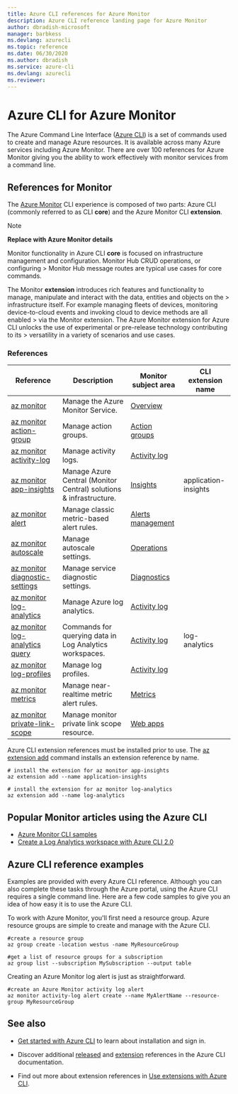 ```yaml
---
title: Azure CLI references for Azure Monitor
description: Azure CLI reference landing page for Azure Monitor
author: dbradish-microsoft
manager: barbkess
ms.devlang: azurecli
ms.topic: reference
ms.date: 06/30/2020
ms.author: dbradish
ms.service: azure-cli
ms.devlang: azurecli
ms.reviewer: 
---
```


# Azure CLI for Azure Monitor

The Azure Command Line Interface ([Azure CLI](/cli/azure/what-is-azure-cli)) is a set of commands used to create and manage Azure resources.  It is available across many Azure services including Azure Monitor.  There are over 100 references for Azure Monitor giving you the ability to work effectively with monitor services from a command line.

## References for Monitor

The [Azure Monitor](/azure/azure-monitor/) CLI experience is composed of two parts: Azure CLI (commonly referred to as CLI **core**) and the Azure Monitor CLI **extension**.

> [!NOTE]
>
> **Replace with Azure Monitor details**
>
> Monitor functionality in Azure CLI **core** is focused on infrastructure management and configuration. Monitor Hub CRUD operations, or configuring > Monitor Hub message routes are typical use cases for core commands.
>
> The Monitor **extension** introduces rich features and functionality to manage, manipulate and interact with the data, entities and objects on the > infrastructure itself. For example managing fleets of devices, monitoring device-to-cloud events and invoking cloud to device methods are all enabled > via the Monitor extension. The Azure Monitor extension for Azure CLI unlocks the use of experimental or pre-release technology contributing to its > versatility in a variety of scenarios and use cases.

### References

| Reference | Description | Monitor subject area | CLI extension name
|-|-|-|-|
| [az monitor](/cli/azure/monitor) | Manage the Azure Monitor Service. | [Overview](/azure/azure-monitor/overview)
| [az monitor action-group](/cli/azure/monitor/action-group) | Manage action groups. | [Action groups]()
| [az monitor activity-log](/cli/azure/monitor/activity-log) | Manage activity logs. | [Activity log]()
| [az monitor app-insights](/cli/azure/ext/application-insights/monitor) | Manage Azure Central (Monitor Central) solutions & infrastructure.  | [Insights]() | application-insights
| [az monitor alert](/cli/azure/monitor/alert) | Manage classic metric-based alert rules. | [Alerts management]()
| [az monitor autoscale](/cli/azure/monitor/autoscale) | Manage autoscale settings. | [Operations]()
| [az monitor diagnostic-settings](/cli/azure/monitor/diagnostic-settings) | Manage service diagnostic settings. | [Diagnostics]()
| [az monitor log-analytics](/cli/azure/monitor/log-analytics) | Manage Azure log analytics. | [Activity log]()
| [az monitor log-analytics query](/cli/azure/ext/log-analytics/monitor/log-analytics#ext-log-analytics-az-monitor-log-analytics-query) | Commands for querying data in Log Analytics workspaces.  | [Activity log]() | log-analytics
| [az monitor log-profiles](/cli/azure/monitor/log-profiles) | Manage log profiles. | [Activity log]()
| [az monitor metrics](/cli/azure/monitor/metrics) | Manage near-realtime metric alert rules. | [Metrics]()
| [az monitor private-link-scope](/cli/azure/monitor/private-link-scope) | Manage monitor private link scope resource. | [Web apps]()

Azure CLI extension references must be installed prior to use.  The [az extension add](/cli/azure/azure-cli-extensions-overview) command installs an extension reference by name.

```azurelci
# install the extension for az monitor app-insights
az extension add --name application-insights

# install the extension for az monitor log-analytics
az extension add --name log-analytics
```

## Popular Monitor articles using the Azure CLI

- [Azure Monitor CLI samples](/azure/azure-monitor/samples/cli-samples)
- [Create a Log Analytics workspace with Azure CLI 2.0](/azure/azure-monitor/learn/quick-create-workspace-cli)

## Azure CLI reference examples

Examples are provided with every Azure CLI reference. Although you can also complete these tasks through the Azure portal, using the Azure CLI requires a single command line.  Here are a few code samples to give you an idea of how easy it is to use the Azure CLI.

To work with Azure Monitor, you'll first need a resource group.  Azure resource groups are simple to create and manage with the Azure CLI.  

```azurecli
#create a resource group
az group create -location westus -name MyResourceGroup
```

```azurecli
#get a list of resource groups for a subscription
az group list --subscription MySubscription --output table
```

Creating an Azure Monitor log alert is just as straightforward.

```azurecli
#create an Azure Monitor activity log alert
az monitor activity-log alert create --name MyAlertName --resource-group MyResourceGroup
```

## See also

- [Get started with Azure CLI](/cli/azure/get-started-with-azure-cli) to learn about installation and sign in.

- Discover additional [released](/cli/azure/reference-index) and [extension](/cli/azure/azure-cli-extensions-list) references in the Azure CLI documentation.

- Find out more about extension references in [Use extensions with Azure CLI](/cli/azure/azure-cli-extensions-overview).
